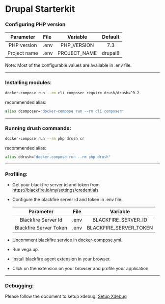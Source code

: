 # Drupal Starterkit

### Configuring PHP version
| Parameter     | File         |   Variable   |   Default    |
|:-------------:|:-------------|:------------:|:------------:|
|   PHP version | .env         | PHP_VERSION  |     7.3      |
|  Project name | .env         | PROJECT_NAME |     drupal8  |


Note: Most of the configurable values are available in .env file.

---
### Installing modules:
```bash
docker-compose run --rm cli composer require drush/drush=^9.2
```
recommended alias:
```bash
alias dcomposer="docker-compose run --rm cli composer"
```
---
### Running drush commands:
```bash
docker-compose run --rm php drush cr
```
recommended alias:
```bash
alias ddrush="docker-compose run --rm php drush"
```
---
### Profiling:
- Get your blackfire server id and token from https://blackfire.io/my/settings/credentials
- Configure the blackfire server id and token in .env file.

  |        Parameter       |   File  |        Variable        |
  |:----------------------:|:-------:|:----------------------:|
  |   Blackfire Server Id  | .env    | BLACKFIRE_SERVER_ID    |
  | Blackfire Server Token | .env    | BLACKFIRE_SERVER_TOKEN |

- Uncomment blackfire service in docker-compose.yml.
- Run vega up.
- Install blackfire agent extension in your browser.
- Click on the extension on your browser and profile your application.

---
### Debugging:

Please follow the document to setup xdebug:
[Setup Xdebug](/starterkits/XDEBUG-SETUP.md)
